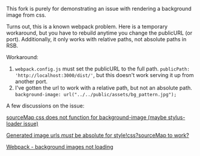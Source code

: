 This fork is purely for demonstrating an issue with rendering a background image from css.

Turns out, this is a known webpack problem. Here is a temporary workaround, but you have to rebuild anytime you change the publicURL (or port). Additionally, it only works with relative paths, not absolute paths in RSB.

Workaround:

1. `webpack.config.js` must set the publicURL to the full path. `publicPath: 'http://localhost:3000/dist/'`, but this doesn't work serving it up from another port.
2. I've gotten the url to work with a relative path, but not an absolute path. `background-image: url("../../public/assets/bg_pattern.jpg");`

A few discussions on the issue:

[sourceMap css does not function for background-image (maybe stylus-loader issue)](https://github.com/webpack/css-loader/issues/29)

[Generated image urls *must* be absolute for style!css?sourceMap to work?](https://github.com/webpack/style-loader/issues/55)

[Webpack - background images not loading](http://stackoverflow.com/questions/37288886/webpack-background-images-not-loading)
